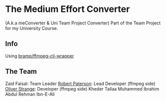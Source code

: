 # The Medium Effort Converter
(A.k.a meConverter & Uni Team Project Converter)
Part of the Team Project for my University Course.

## Info
Using [bramp/ffmpeg-cli-wrapper](https://github.com/bramp/ffmpeg-cli-wrapper)
## The Team

Zaid Faisal: Team Leader
[Robert Paterson](https://github.com/pobertraterson): Lead Developer (ffmpeg side)
[Oliver Strange](https://github.com/oliverdanielstrange): Developer (ffmpeg side)
Kheder Tallaa
Muhammed Ibrahim
Abdul Rehman Ibn-E-Ali
